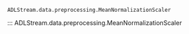 ```
ADLStream.data.preprocessing.MeanNormalizationScaler
```
::: ADLStream.data.preprocessing.MeanNormalizationScaler